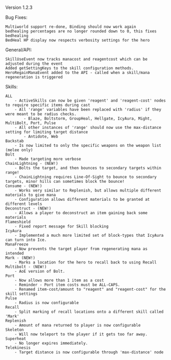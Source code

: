 Version 1.2.3

Bug Fixes:

	Multiworld support re-done, Binding should now work again
	bedhealing percentages are no longer rounded down to 0, this fixes bedhealing
	BedHeal HP display now respects verbosity settings for the hero


General/API:

	SkillUseEvent now tracks manacost and reagentcost which can be adjusted during the event
	Added getSettingKeys to the skill configuration methods.
	HeroRegainManaEvent added to the API - called when a skill/mana regeneration is triggered
	

Skills:

	ALL
		- ActiveSkills can now be given 'reagent' and 'reagent-cost' nodes to require specific items during cast
		- All 'range' variables have been replaced with 'radius' if they were meant to be radius checks.
			- Blaze, Boltstorm, GroupHeal, Hellgate, IcyAura, Might, MultiBolt, Port, Pulse
		- All other instances of 'range' should now use the max-distance setting for limiting target distance
			- Antidote, Web
	Backstab
		- Is now limited to only the specific weapons on the weapon list (melee only)
	Bolt
		- Made targeting more verbose
	ChainLightning - (NEW!)
		- Bolts the target, and then bounces to secondary targets within range!
		- ChainLightning requires Line-Of-Sight to bounce to secondary targets, minor hills can sometimes block the bounce!
	Consume - (NEW!)
		- Works very similar to Replenish, but allows multiple different materials to give mana
		- Configuration allows different materials to be granted at different levels
	Deconstruct - (NEW!)
		- Allows a player to deconstruct an item gaining back some materials
	Flameshield
		- Fixed report message for Skill blocking
	IcyAura
		- Implemented a much more limited set of block-types that IcyAura can turn into Ice.
	ManaFreeze
		- Now prevents the target player from regenerating mana as intended
	Mark - (NEW!)
		- Marks a location for the hero to recall back to using Recall
	Multibolt - (NEW!)
		- AoE version of Bolt.
	Port
		- Now allows more than 1 item as a cost
		- Reminder - Port item costs must be ALL-CAPS.
		- Renamed item-cost/amount to "reagent" and "reagent-cost" for the skill settings
	Pulse
		- Radius is now configurable
	Recall
		- Split marking of recall locations onto a different skill called 'Mark'
	Replenish
		- Amount of mana returned to player is now configurable
	Skeleton
		- Will now teleport to the player if it gets too far away.
	Superheat
		- No longer expires immediately.
	Telekinesis
		- Target distance is now configurable through 'max-distance' node